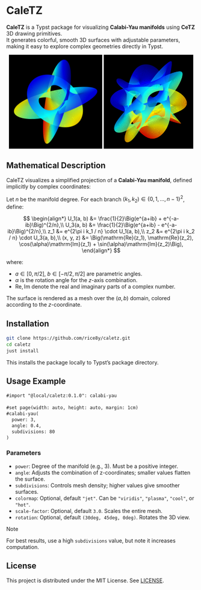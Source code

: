 # CaleTZ

**CaleTZ** is a Typst package for visualizing **Calabi-Yau manifolds** using **CeTZ** 3D drawing primitives.  
It generates colorful, smooth 3D surfaces with adjustable parameters, making it easy to explore complex geometries directly in Typst.

<p align="center">
  <img src="tests/for_readme01.png" alt="for_readme01" height="250">
  <img src="tests/for_readme02.png" alt="for_readme02" height="250">
</p>

## Mathematical Description

CaleTZ visualizes a simplified projection of a **Calabi-Yau manifold**, defined implicitly by complex coordinates:

Let $n$ be the manifold degree. For each branch $(k_1, k_2)\in \{0,1,\dots,n-1\}^2$, define:

$$
\begin{align*}
U_1(a, b) &= \frac{1}{2}\Big(e^{a+ib} + e^{-a-ib}\Big)^{2/n},\\
U_3(a, b) &= \frac{1}{2}\Big(e^{a+ib} - e^{-a-ib}\Big)^{2/n},\\
z_1 &= e^{2\pi i k_1 / n} \cdot U_1(a, b),\\
z_2 &= e^{2\pi i k_2 / n} \cdot U_3(a, b),\\
(x, y, z) &= \Big(\mathrm{Re}(z_1), \mathrm{Re}(z_2), \cos(\alpha)\mathrm{Im}(z_1) + \sin(\alpha)\mathrm{Im}(z_2)\Big),
\end{align*}
$$

where:

- $a \in [0, \pi/2]$, $b \in [-\pi/2, \pi/2]$ are parametric angles.
- $\alpha$ is the rotation angle for the $z$-axis combination.
- $\mathrm{Re}, \mathrm{Im}$ denote the real and imaginary parts of a complex number.

The surface is rendered as a mesh over the $(a, b)$ domain, colored according to the $z$-coordinate.


## Installation

```bash
git clone https://github.com/rice8y/caletz.git
cd caletz
just install
```

This installs the package locally to Typst’s package directory.

## Usage Example

```typ
#import "@local/caletz:0.1.0": calabi-yau

#set page(width: auto, height: auto, margin: 1cm)
#calabi-yau(
  power: 3,
  angle: 0.4,
  subdivisions: 80
)
```

### Parameters

- `power`: Degree of the manifold (e.g., 3). Must be a positive integer.
- `angle`: Adjusts the combination of z-coordinates; smaller values flatten the surface.
- `subdivisions`: Controls mesh density; higher values give smoother surfaces.
- `colormap`: Optional, default `"jet"`. Can be `"viridis"`, `"plasma"`, `"cool"`, or `"hot"`.
- `scale-factor`: Optional, default `3.0`. Scales the entire mesh.
- `rotation`: Optional, default `(30deg, 45deg, 0deg)`. Rotates the 3D view.

> [!NOTE]
> For best results, use a high `subdivisions` value, but note it increases computation.

## License

This project is distributed under the MIT License. See [LICENSE](LICENSE).